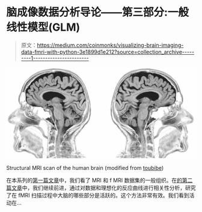 # 脑成像数据分析导论——第三部分:一般线性模型(GLM)

> 原文：<https://medium.com/coinmonks/visualizing-brain-imaging-data-fmri-with-python-3e1899d1e212?source=collection_archive---------1----------------------->

![](img/07d6ca2c3d8de8317a9d5638eda23e41.png)

Structural MRI scan of the human brain (modified from [toubibe](https://pixabay.com/users/toubibe-647761/))

在本系列的[第一篇文章](/@CarstenKlein/visualizing-brain-imaging-data-fmri-with-python-e1d0358d9dba)中，我们看了 MRI 和 f MRI 数据集的一般组织。在[的第二篇文章](/coinmonks/visualizing-brain-imaging-data-fmri-with-python-c68fcd595d5f)中，我们继续前进，通过对数据和理想化的反应曲线进行相关性分析，研究了在 fMRI 扫描过程中大脑的哪些部分是活跃的。这个方法非常有效。我们看到活动在…